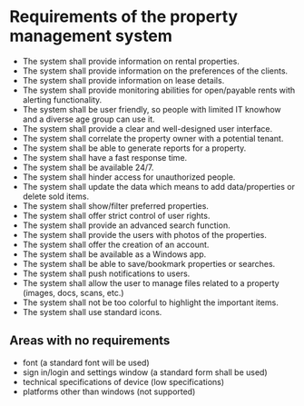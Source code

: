 # Requirements of the property management system

- The system shall provide information on rental properties.
- The system shall provide information on the preferences of the clients.
- The system shall provide information on lease details.
- The system shall provide monitoring abilities for open/payable rents with alerting functionality.
- The system shall be user friendly, so people with limited IT knowhow and a diverse age group can use it.
- The system shall provide a clear and well-designed user interface.
- The system shall correlate the property owner with a potential tenant.
- The system shall be able to generate reports for a property.
- The system shall have a fast response time.
- The system shall be available 24/7.
- The system shall hinder access for unauthorized people.
- The system shall update the data which means to add data/properties or delete sold items.
- The system shall show/filter preferred properties.
- The system shall offer strict control of user rights.
- The system shall provide an advanced search function.
- The system shall provide the users with photos of the properties.
- The system shall offer the creation of an account.
- The system shall be available as a Windows app.
- The system shall be able to save/bookmark properties or searches.
- The system shall push notifications to users.
- The system shall allow the user to manage files related to a property (images, docs, scans, etc.)
- The system shall not be too colorful to highlight the important items.
- The system shall use standard icons.

## Areas with no requirements

- font (a standard font will be used)
- sign in/login and settings window (a standard form shall be used)
- technical specifications of device (low specifications)
- platforms other than windows (not supported)
